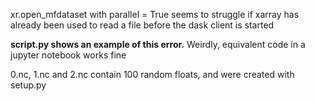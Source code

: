 xr.open_mfdataset with parallel = True seems to struggle if xarray has already been used to read a file before the dask client is started

**script.py shows an example of this error.**
Weirdly, equivalent code in a jupyter notebook works fine

0.nc, 1.nc and 2.nc contain 100 random floats, and were created with setup.py
